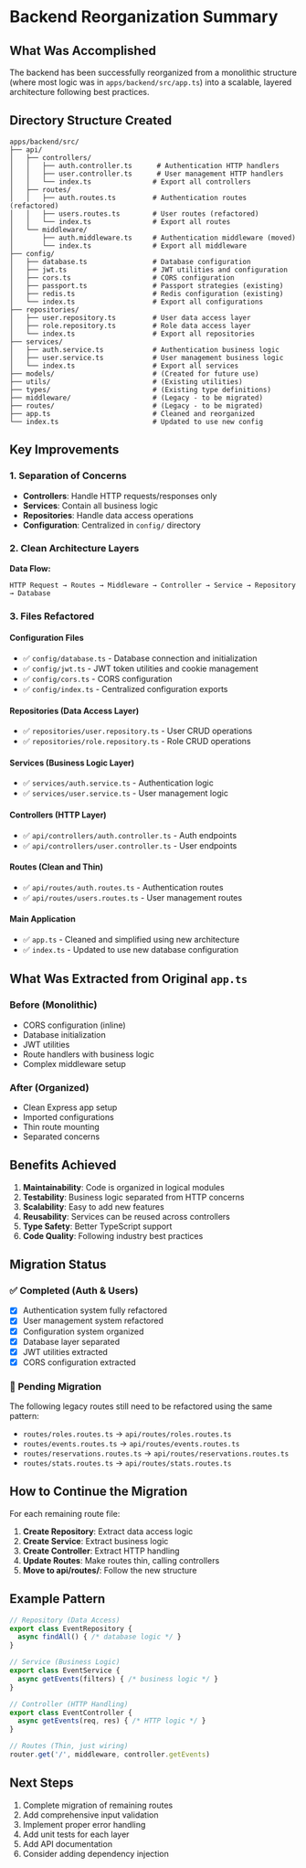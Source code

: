 # Backend Reorganization Summary

## What Was Accomplished

The backend has been successfully reorganized from a monolithic structure (where most logic was in `apps/backend/src/app.ts`) into a scalable, layered architecture following best practices.

## Directory Structure Created

```
apps/backend/src/
├── api/
│   ├── controllers/
│   │   ├── auth.controller.ts      # Authentication HTTP handlers
│   │   ├── user.controller.ts      # User management HTTP handlers
│   │   └── index.ts               # Export all controllers
│   ├── routes/
│   │   ├── auth.routes.ts         # Authentication routes (refactored)
│   │   ├── users.routes.ts        # User routes (refactored)
│   │   └── index.ts               # Export all routes
│   └── middleware/
│       ├── auth.middleware.ts     # Authentication middleware (moved)
│       └── index.ts               # Export all middleware
├── config/
│   ├── database.ts                # Database configuration
│   ├── jwt.ts                     # JWT utilities and configuration
│   ├── cors.ts                    # CORS configuration
│   ├── passport.ts                # Passport strategies (existing)
│   ├── redis.ts                   # Redis configuration (existing)
│   └── index.ts                   # Export all configurations
├── repositories/
│   ├── user.repository.ts         # User data access layer
│   ├── role.repository.ts         # Role data access layer
│   └── index.ts                   # Export all repositories
├── services/
│   ├── auth.service.ts            # Authentication business logic
│   ├── user.service.ts            # User management business logic
│   └── index.ts                   # Export all services
├── models/                        # (Created for future use)
├── utils/                         # (Existing utilities)
├── types/                         # (Existing type definitions)
├── middleware/                    # (Legacy - to be migrated)
├── routes/                        # (Legacy - to be migrated)
├── app.ts                         # Cleaned and reorganized
└── index.ts                       # Updated to use new config
```

## Key Improvements

### 1. Separation of Concerns
- **Controllers**: Handle HTTP requests/responses only
- **Services**: Contain all business logic
- **Repositories**: Handle data access operations
- **Configuration**: Centralized in `config/` directory

### 2. Clean Architecture Layers

**Data Flow:**
```
HTTP Request → Routes → Middleware → Controller → Service → Repository → Database
```

### 3. Files Refactored

#### Configuration Files
- ✅ `config/database.ts` - Database connection and initialization
- ✅ `config/jwt.ts` - JWT token utilities and cookie management
- ✅ `config/cors.ts` - CORS configuration
- ✅ `config/index.ts` - Centralized configuration exports

#### Repositories (Data Access Layer)
- ✅ `repositories/user.repository.ts` - User CRUD operations
- ✅ `repositories/role.repository.ts` - Role CRUD operations

#### Services (Business Logic Layer)
- ✅ `services/auth.service.ts` - Authentication logic
- ✅ `services/user.service.ts` - User management logic

#### Controllers (HTTP Layer)
- ✅ `api/controllers/auth.controller.ts` - Auth endpoints
- ✅ `api/controllers/user.controller.ts` - User endpoints

#### Routes (Clean and Thin)
- ✅ `api/routes/auth.routes.ts` - Authentication routes
- ✅ `api/routes/users.routes.ts` - User management routes

#### Main Application
- ✅ `app.ts` - Cleaned and simplified using new architecture
- ✅ `index.ts` - Updated to use new database configuration

## What Was Extracted from Original `app.ts`

### Before (Monolithic)
- CORS configuration (inline)
- Database initialization
- JWT utilities
- Route handlers with business logic
- Complex middleware setup

### After (Organized)
- Clean Express app setup
- Imported configurations
- Thin route mounting
- Separated concerns

## Benefits Achieved

1. **Maintainability**: Code is organized in logical modules
2. **Testability**: Business logic separated from HTTP concerns
3. **Scalability**: Easy to add new features
4. **Reusability**: Services can be reused across controllers
5. **Type Safety**: Better TypeScript support
6. **Code Quality**: Following industry best practices

## Migration Status

### ✅ Completed (Auth & Users)
- [x] Authentication system fully refactored
- [x] User management system refactored
- [x] Configuration system organized
- [x] Database layer separated
- [x] JWT utilities extracted
- [x] CORS configuration extracted

### 🔄 Pending Migration
The following legacy routes still need to be refactored using the same pattern:

- `routes/roles.routes.ts` → `api/routes/roles.routes.ts`
- `routes/events.routes.ts` → `api/routes/events.routes.ts`
- `routes/reservations.routes.ts` → `api/routes/reservations.routes.ts`
- `routes/stats.routes.ts` → `api/routes/stats.routes.ts`

## How to Continue the Migration

For each remaining route file:

1. **Create Repository**: Extract data access logic
2. **Create Service**: Extract business logic
3. **Create Controller**: Extract HTTP handling
4. **Update Routes**: Make routes thin, calling controllers
5. **Move to api/routes/**: Follow the new structure

## Example Pattern

```typescript
// Repository (Data Access)
export class EventRepository {
  async findAll() { /* database logic */ }
}

// Service (Business Logic)
export class EventService {
  async getEvents(filters) { /* business logic */ }
}

// Controller (HTTP Handling)
export class EventController {
  async getEvents(req, res) { /* HTTP logic */ }
}

// Routes (Thin, just wiring)
router.get('/', middleware, controller.getEvents)
```

## Next Steps

1. Complete migration of remaining routes
2. Add comprehensive input validation
3. Implement proper error handling
4. Add unit tests for each layer
5. Add API documentation
6. Consider adding dependency injection